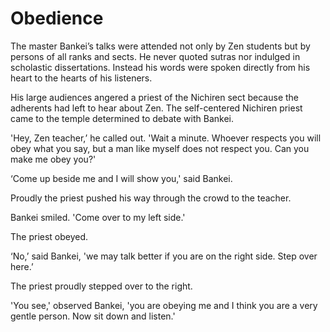 # Obedience

The master Bankei’s talks were attended not only by Zen students but by persons of all ranks and sects. He never quoted sutras nor indulged in scholastic dissertations. Instead his words were spoken directly from his heart to the hearts of his listeners.

His large audiences angered a priest of the Nichiren sect because the adherents had left to hear about Zen. The self-centered Nichiren priest came to the temple determined to debate with Bankei.

'Hey, Zen teacher,’ he called out. 'Wait a minute. Whoever respects you will obey what you say, but a man like myself does not respect you. Can you make me obey you?'

‘Come up beside me and I will show you,' said Bankei.

Proudly the priest pushed his way through the crowd to the teacher.

Bankei smiled. 'Come over to my left side.'

The priest obeyed.

‘No,’ said Bankei, 'we may talk better if you are on the right side. Step over here.’

The priest proudly stepped over to the right.

'You see,' observed Bankei, 'you are obeying me and I think you are a very gentle person. Now sit down and listen.'
